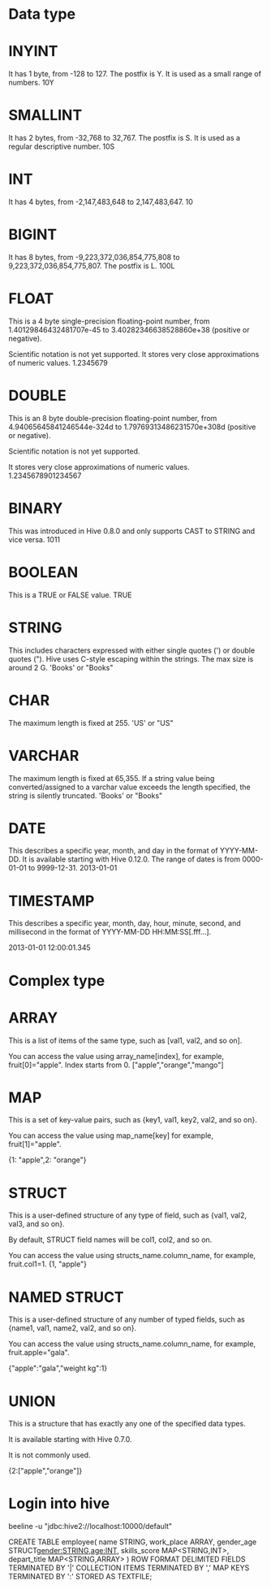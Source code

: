 # Data type

# INYINT	
It has 1 byte, from -128 to 127. 
The postfix is Y. 
It is used as a small range of numbers.	
10Y

# SMALLINT	
It has 2 bytes, from -32,768 to 32,767. The postfix is S. It is used as a regular descriptive number.	10S

# INT	
It has 4 bytes, from -2,147,483,648 to 2,147,483,647.	10

# BIGINT	
It has 8 bytes, from -9,223,372,036,854,775,808 to 9,223,372,036,854,775,807. The postfix is L.	100L

# FLOAT	

This is a 4 byte single-precision floating-point number, from 1.40129846432481707e-45 to 3.40282346638528860e+38 (positive or negative). 

Scientific notation is not yet supported. It stores very close approximations of numeric values.	1.2345679

# DOUBLE	

This is an 8 byte double-precision floating-point number, from 4.94065645841246544e-324d to 1.79769313486231570e+308d (positive or negative).

Scientific notation is not yet supported.

It stores very close approximations of numeric values.	1.2345678901234567

# BINARY	
This was introduced in Hive 0.8.0 and only supports CAST to STRING and vice versa.	1011

# BOOLEAN	

This is a TRUE or FALSE value.	TRUE

# STRING	

This includes characters expressed with either single quotes (') or double quotes ("). 
Hive uses C-style escaping within the strings. 
The max size is around 2 G.	'Books' or "Books"

# CHAR	

The maximum length is fixed at 255.	'US' or "US"

# VARCHAR	

The maximum length is fixed at 65,355.
If a string value being converted/assigned to a varchar value exceeds the length specified, the string is silently truncated.	'Books' or "Books"

# DATE	

This describes a specific year, month, and day in the format of YYYY-MM-DD. 
It is available starting with Hive 0.12.0. 
The range of dates is from 0000-01-01 to 9999-12-31.	2013-01-01

# TIMESTAMP	

This describes a specific year, month, day, hour, minute, second, and millisecond in the format of YYYY-MM-DD HH:MM:SS[.fff...]. 

2013-01-01 12:00:01.345

# Complex type

# ARRAY	

This is a list of items of the same type, such as [val1, val2, and so on]. 

You can access the value using array_name[index], for example, fruit[0]="apple". Index starts from 0.	["apple","orange","mango"]

# MAP	

This is a set of key-value pairs, such as {key1, val1, key2, val2, and so on}. 

You can access the value using map_name[key] for example, fruit[1]="apple".	

{1: "apple",2: "orange"}

# STRUCT	

This is a user-defined structure of any type of field, such as {val1, val2, val3, and so on}. 

By default, STRUCT field names will be col1, col2, and so on. 

You can access the value using structs_name.column_name, for example, fruit.col1=1.	{1, "apple"}

# NAMED STRUCT	

This is a user-defined structure of any number of typed fields, such as {name1, val1, name2, val2, and so on}. 

You can access the value using structs_name.column_name, for example, fruit.apple="gala".	

{"apple":"gala","weight kg":1}

# UNION	

This is a structure that has exactly any one of the specified data types. 

It is available starting with Hive 0.7.0. 

It is not commonly used.	

{2:["apple","orange"]}


# Login into hive

  beeline -u "jdbc:hive2://localhost:10000/default"
  
  CREATE TABLE employee( 
		name STRING, 
		work_place ARRAY, 
		gender_age STRUCT<gender:STRING,age:INT>, 
		skills_score MAP<STRING,INT>, 
		depart_title MAP<STRING,ARRAY> 
	) 
	ROW FORMAT DELIMITED FIELDS TERMINATED BY '|' 
	COLLECTION ITEMS TERMINATED BY ',' 
	MAP KEYS TERMINATED BY ':' 
	STORED AS TEXTFILE;

